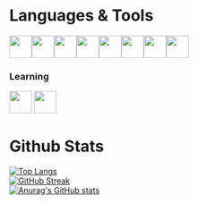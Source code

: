 # Languages & Tools

<p align="left"> 
<img src="https://cdn.jsdelivr.net/gh/devicons/devicon/icons/elixir/elixir-original.svg" height=40 width=40 /><img src="https://cdn.jsdelivr.net/gh/devicons/devicon/icons/phoenix/phoenix-original.svg" height=40 width=40/><img src="https://cdn.jsdelivr.net/gh/devicons/devicon/icons/go/go-original-wordmark.svg" height=40 width=40/><img src="https://cdn.jsdelivr.net/gh/devicons/devicon/icons/typescript/typescript-original.svg" height=40 width=40/><img src="https://cdn.jsdelivr.net/gh/devicons/devicon/icons/react/react-original.svg" height=40 width=40/><img src="https://cdn.jsdelivr.net/gh/devicons/devicon/icons/postgresql/postgresql-original.svg" height=40 width=40/><img src="https://cdn.jsdelivr.net/gh/devicons/devicon/icons/redis/redis-original.svg" height=40 width=40/><img src="https://cdn.jsdelivr.net/gh/devicons/devicon/icons/git/git-original.svg" height=40 width=40/>
</p>

### **Learning**

<p align="left">
<img src="https://cdn.jsdelivr.net/gh/devicons/devicon/icons/rust/rust-plain.svg" height=40 width=40/>
<img src="https://cdn.jsdelivr.net/gh/devicons/devicon/icons/embeddedc/embeddedc-original.svg" height=40 width=40/>
</p>

# Github Stats

[![Top Langs](https://github-readme-stats.vercel.app/api/top-langs/?username=baby&layout=compact)](https://github.com/anuraghazra/github-readme-stats)<br>
[![GitHub Streak](https://streak-stats.demolab.com/?user=baby)](https://git.io/streak-stats)<br>
[![Anurag's GitHub stats](https://github-readme-stats.vercel.app/api?username=baby&count_private=true&show_icons=true&theme=graywhite)](https://github.com/anuraghazra/github-readme-stats)
